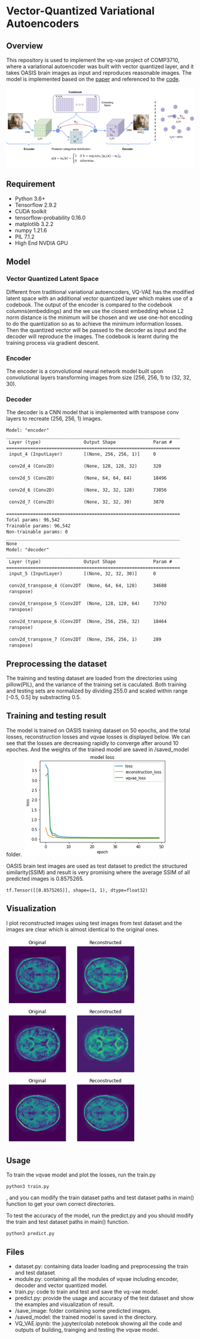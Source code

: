 # Vector-Quantized Variational Autoencoders

## Overview
This repository is used to implement the vq-vae project of COMP3710, where a variational autoencoder was built with vector quantized layer, and it takes OASIS brain images as input and reproduces reasonable images. The model is implemented based on the [paper](https://arxiv.org/abs/1711.00937) and referenced to the [code](https://github.com/keras-team/keras-io/blob/master/examples/generative/vq_vae.py).

![vqvae overview](./images_readme/vq_overview.png)

## Requirement
- Python 3.6+
- Tensorflow 2.9.2
- CUDA toolkit
- tensorflow-probability 0.16.0
- matplotlib 3.2.2
- numpy 1.21.6
- PIL 7.1.2
- High End NVDIA GPU

## Model
### Vector Quantized Latent Space
Different from traditional variational autoencoders, VQ-VAE has the modified latent space with an additional vector quantized layer which makes use of a codebook. The output of the encoder is compared to the codebook columns(embeddings) and the we use the closest embedding whose L2 norm distance is the minimum will be chosen and we use one-hot encoding to do the quantization so as to achieve the minimum information losses. Then the quantized vector will be passed to the decoder as input and the decoder will reproduce the images. The codebook is learnt during the training process via gradient descent.

### Encoder
The encoder is a convolutional neural network model built upon convolutional layers transforming images from size (256, 256, 1) to (32, 32, 30).

### Decoder
The decoder is a CNN model that is implemented with transpose conv layers to recreate (256, 256, 1) images.

```
Model: "encoder"
_________________________________________________________________
 Layer (type)                Output Shape              Param #   
=================================================================
 input_4 (InputLayer)        [(None, 256, 256, 1)]     0         
                                                                 
 conv2d_4 (Conv2D)           (None, 128, 128, 32)      320       
                                                                 
 conv2d_5 (Conv2D)           (None, 64, 64, 64)        18496     
                                                                 
 conv2d_6 (Conv2D)           (None, 32, 32, 128)       73856     
                                                                 
 conv2d_7 (Conv2D)           (None, 32, 32, 30)        3870      
                                                                 
=================================================================
Total params: 96,542
Trainable params: 96,542
Non-trainable params: 0
_________________________________________________________________
None
Model: "decoder"
_________________________________________________________________
 Layer (type)                Output Shape              Param #   
=================================================================
 input_5 (InputLayer)        [(None, 32, 32, 30)]      0         
                                                                 
 conv2d_transpose_4 (Conv2DT  (None, 64, 64, 128)      34688     
 ranspose)                                                       
                                                                 
 conv2d_transpose_5 (Conv2DT  (None, 128, 128, 64)     73792     
 ranspose)                                                       
                                                                 
 conv2d_transpose_6 (Conv2DT  (None, 256, 256, 32)     18464     
 ranspose)                                                       
                                                                 
 conv2d_transpose_7 (Conv2DT  (None, 256, 256, 1)      289       
 ranspose)             
```

## Preprocessing the dataset
The training and testing dataset are loaded from the directories using pillow(PIL), and the variance of the training set is caculated. Both training and testing sets are normalized by dividing 255.0 and scaled within range [-0.5, 0.5] by substracting 0.5.

## Training and testing result
The model is trained on OASIS training dataset on 50 epochs, and the total losses, reconstruction losses and vqvae losses is displayed below. We can see that the losses are decreasing rapidly to converge after around 10 epoches. And the weights of the trained model are saved in /saved_model folder.
![losses plot](./images_readme/vqvae_losses.png)

OASIS brain test images are used as test dataset to predict the structured similarity(SSIM) and result is very promising where the average SSIM of all predicted images is 0.8575265.
```
tf.Tensor([[0.8575265]], shape=(1, 1), dtype=float32)
```


## Visualization
I plot reconstructed images using test images from test dataset and the images are clear which is almost identical to the original ones.

![example1](./images_readme/brain1.png)
![example2](./images_readme/brain2.png)
![example3](./images_readme/brain3.png)


## Usage
To train the vqvae model and plot the losses, run the train.py
```
python3 train.py
```
, and you can modify the train dataset paths and test dataset paths in main() function to get your own correct directories.

To test the accuracy of the model, run the predict.py and you should modify the train and test dataset paths in main() function.
```
python3 predict.py
```

## Files
- dataset.py: containing data loader loading and preprocessing the train and test dataset
- module.py: containing all the modules of vqvae including encoder, decoder and vector quantized model.
- train.py: code to train and test and save the vq-vae model.
- predict.py: provide the usage and accuracy of the test dataset and show the examples and visualization of result.
- /save_image: folder containing some predicted images.
- /saved_model: the trained model is saved in the directory.
- VQ_VAE.ipynb: the jupyter/colab notebook showing all the code and outputs of building, trainging and testing the vqvae model.


